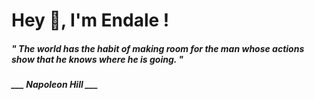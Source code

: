<h1 title="head"> Hey 👋, I'm Endale !</h1>

**<h5><i>" The world has the habit of making room for the man whose actions show that he knows where he is going. "</i></h5>**

*<b>___ Napoleon Hill ___</b>*
